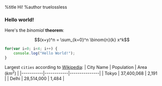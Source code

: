%title Hi!
%author truelossless

### Hello world!

Here's the *binomial* **theorem**:

$$(x+y)^n = \sum_{k=0}^n \binom{n}{k} x^k$$

```js
for(var i=0; i<4; i++) {
    console.log("Hello World!");
}
```

Largest `cities` according to [Wikipedia](https://wikipedia.org):
| City Name | Population | Area ($km^2$) |
|-----------|------------|---------------|
| Tokyo     | 37,400,068 | 2,191         |
| Delhi     | 28,514,000 | 1,484         |